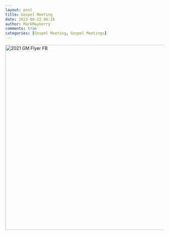```yaml
---
layout: post
title: Gospel Meeting
date: 2021-09-22 06:16
author: MarkMayberry
comments: true
categories: [Gospel Meeting, Gospel Meetings]
---
```

<p><img title="2021-GM-Flyer-FB.png" src="https://www.ascoc.org/wordpress/wp-content/uploads/2021/09/2021-GM-Flyer-FB.png" alt="2021 GM Flyer FB" width="599" height="588" border="0" /></p>
